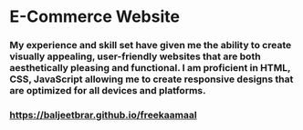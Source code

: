 # E-Commerce Website 
### My experience and skill set have given me the ability to create visually appealing, user-friendly websites that are both aesthetically pleasing and functional. I am proficient in HTML, CSS, JavaScript allowing me to create responsive designs that are optimized for all devices and platforms.
### https://baljeetbrar.github.io/freekaamaal
